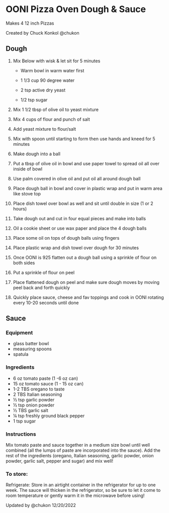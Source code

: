 # OONI Pizza Oven Dough & Sauce

Makes 4 12 inch Pizzas

Created by Chuck Konkol @chukon

## Dough

1) Mix Below with wisk & let sit for 5 minutes

   - Warm bowl in warm water first

   - 1 1/3 cup 90 degree water

   - 2 tsp active dry yeast

   - 1/2 tsp sugar

2) Mix 1 1/2 tbsp of olive oil to yeast mixture

3) Mix 4 cups of flour and punch of salt

4) Add yeast mixture to flour/salt

5) Mix with spoon until starting to form then use hands and kneed for 5 minutes

6) Make dough into a ball

7) Put a tbsp of olive oil in bowl and use paper towel to spread oil all over inside of bowl

8) Use palm covered in olive oil and put oil all around dough ball

9) Place dough ball in bowl and cover in plastic wrap and put in warm area like stove top

10) Place dish towel over bowl as well and sit until double in size (1 or 2 hours)

11) Take dough out and cut in four equal pieces and make into balls

12) Oil a cookie sheet or use wax paper and place the 4 dough balls

13) Place some oil on tops of dough balls using fingers

14) Place plastic wrap and dish towel over dough for 30 minutes

15) Once OONI is 925 flatten out a dough ball using a sprinkle of flour on both sides

16) Put a sprinkle of flour on peel

17) Place flattened dough on peel and make sure dough moves by moving peel back and forth quickly

18) Quickly place sauce, cheese and fav toppings and cook in OONI rotating every 10-20 seconds until done

## Sauce

### Equipment

   - glass batter bowl
   - measuring spoons
   - spatula

### Ingredients

   - 6 oz tomato paste (1 -6 oz can)
   - 15 oz tomato sauce (1 - 15 oz can)
   - 1-2 TBS oregano to taste
   - 2 TBS Italian seasoning
   - ½ tsp garlic powder
   - ½ tsp onion powder
   - ½ TBS garlic salt
   - ¼ tsp freshly ground black pepper
   - 1 tsp sugar

### Instructions

Mix tomato paste and sauce together in a medium size bowl until well combined (all the lumps of paste are incorporated into the sauce).
Add the rest of the ingredients (oregano, Italian seasoning, garlic powder, onion powder, garlic salt, pepper and sugar) and mix well!

### To store:

Refrigerate: Store in an airtight container in the refrigerator for up to one week. The sauce will thicken in the refrigerator, so be sure to let it come to room temperature or gently warm it in the microwave before using!

Updated by @chukon 12/20/2022
